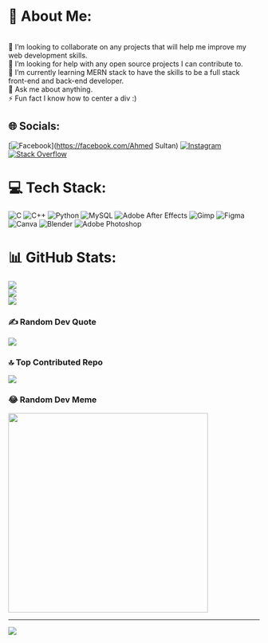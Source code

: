 # 💫 About Me:
<br>👯 I’m looking to collaborate on any projects that will help me improve my web development skills.<br>🤝 I’m looking for help with any open source projects I can contribute to.<br>🌱 I’m currently learning MERN stack to have the skills to be a full stack front-end and back-end developer.<br>💬 Ask me about anything.<br>⚡ Fun fact I know how to center a div :)


## 🌐 Socials:
[![Facebook](https://img.shields.io/badge/Facebook-%231877F2.svg?logo=Facebook&logoColor=white)](https://facebook.com/Ahmed Sultan) [![Instagram](https://img.shields.io/badge/Instagram-%23E4405F.svg?logo=Instagram&logoColor=white)](https://instagram.com/gandalf.the-sad) [![Stack Overflow](https://img.shields.io/badge/-Stackoverflow-FE7A16?logo=stack-overflow&logoColor=white)](https://stackoverflow.com/users/23541392) 

# 💻 Tech Stack:
![C](https://img.shields.io/badge/c-%2300599C.svg?style=plastic&logo=c&logoColor=white) ![C++](https://img.shields.io/badge/c++-%2300599C.svg?style=plastic&logo=c%2B%2B&logoColor=white) ![Python](https://img.shields.io/badge/python-3670A0?style=plastic&logo=python&logoColor=ffdd54) ![MySQL](https://img.shields.io/badge/mysql-%2300000f.svg?style=plastic&logo=mysql&logoColor=white) ![Adobe After Effects](https://img.shields.io/badge/Adobe%20After%20Effects-9999FF.svg?style=plastic&logo=Adobe%20After%20Effects&logoColor=white) ![Gimp](https://img.shields.io/badge/Gimp-657D8B?style=plastic&logo=gimp&logoColor=FFFFFF) ![Figma](https://img.shields.io/badge/figma-%23F24E1E.svg?style=plastic&logo=figma&logoColor=white) ![Canva](https://img.shields.io/badge/Canva-%2300C4CC.svg?style=plastic&logo=Canva&logoColor=white) ![Blender](https://img.shields.io/badge/blender-%23F5792A.svg?style=plastic&logo=blender&logoColor=white) ![Adobe Photoshop](https://img.shields.io/badge/adobe%20photoshop-%2331A8FF.svg?style=plastic&logo=adobe%20photoshop&logoColor=white)
# 📊 GitHub Stats:
![](https://github-readme-stats.vercel.app/api?username=AhmedSultan2002&theme=tokyonight&hide_border=false&include_all_commits=true&count_private=true)<br/>
![](https://github-readme-streak-stats.herokuapp.com/?user=AhmedSultan2002&theme=tokyonight&hide_border=false)<br/>
![](https://github-readme-stats.vercel.app/api/top-langs/?username=AhmedSultan2002&theme=tokyonight&hide_border=false&include_all_commits=true&count_private=true&layout=compact)

### ✍️ Random Dev Quote
![](https://quotes-github-readme.vercel.app/api?type=horizontal&theme=radical)

### 🔝 Top Contributed Repo
![](https://github-contributor-stats.vercel.app/api?username=AhmedSultan2002&limit=5&theme=dark&combine_all_yearly_contributions=true&limit=4)

### 😂 Random Dev Meme
<img src='https://randommeme-five.vercel.app/' style="height: 400px;"/>

---
[![](https://visitcount.itsvg.in/api?id=AhmedSultan2002&icon=2&color=11)](https://visitcount.itsvg.in)

<!-- Proudly created with GPRM ( https://gprm.itsvg.in ) -->
